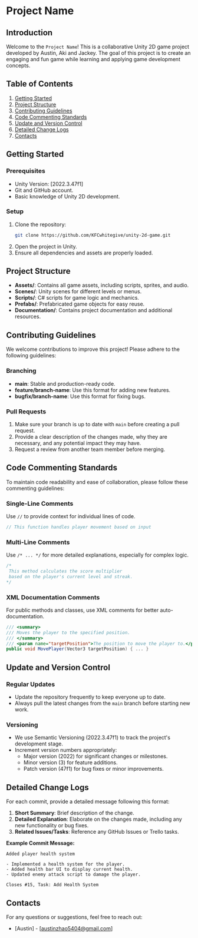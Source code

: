 
# **Project Name**

## **Introduction**
Welcome to the `Project Name`! This is a collaborative Unity 2D game project developed by Austin, Aki and Jackey. The goal of this project is to create an engaging and fun game while learning and applying game development concepts.

## **Table of Contents**
1. [Getting Started](#getting-started)
2. [Project Structure](#project-structure)
3. [Contributing Guidelines](#contributing-guidelines)
4. [Code Commenting Standards](#code-commenting-standards)
5. [Update and Version Control](#update-and-version-control)
6. [Detailed Change Logs](#detailed-change-logs)
7. [Contacts](#contacts)

## **Getting Started**
### Prerequisites
- Unity Version: [2022.3.47f1]
- Git and GitHub account.
- Basic knowledge of Unity 2D development.

### Setup
1. Clone the repository:
    ```bash
    git clone https://github.com/KFCwhitegive/unity-2d-game.git
    ```
2. Open the project in Unity.
3. Ensure all dependencies and assets are properly loaded.

## **Project Structure**
- **Assets/**: Contains all game assets, including scripts, sprites, and audio.
- **Scenes/**: Unity scenes for different levels or menus.
- **Scripts/**: C# scripts for game logic and mechanics.
- **Prefabs/**: Prefabricated game objects for easy reuse.
- **Documentation/**: Contains project documentation and additional resources.

## **Contributing Guidelines**
We welcome contributions to improve this project! Please adhere to the following guidelines:

### Branching
- **main**: Stable and production-ready code.
- **feature/branch-name**: Use this format for adding new features.
- **bugfix/branch-name**: Use this format for fixing bugs.

### Pull Requests
1. Make sure your branch is up to date with `main` before creating a pull request.
2. Provide a clear description of the changes made, why they are necessary, and any potential impact they may have.
3. Request a review from another team member before merging.

## **Code Commenting Standards**
To maintain code readability and ease of collaboration, please follow these commenting guidelines:

### Single-Line Comments
Use `//` to provide context for individual lines of code.
```csharp
// This function handles player movement based on input
```

### Multi-Line Comments
Use `/* ... */` for more detailed explanations, especially for complex logic.
```csharp
/*
 This method calculates the score multiplier
 based on the player's current level and streak.
*/
```

### XML Documentation Comments
For public methods and classes, use XML comments for better auto-documentation.
```csharp
/// <summary>
/// Moves the player to the specified position.
/// </summary>
/// <param name="targetPosition">The position to move the player to.</param>
public void MovePlayer(Vector3 targetPosition) { ... }
```

## **Update and Version Control**
### Regular Updates
- Update the repository frequently to keep everyone up to date.
- Always pull the latest changes from the `main` branch before starting new work.

### Versioning
- We use Semantic Versioning (2022.3.47f1) to track the project's development stage.
- Increment version numbers appropriately:
  - Major version (2022) for significant changes or milestones.
  - Minor version (3) for feature additions.
  - Patch version (47f1) for bug fixes or minor improvements.

## **Detailed Change Logs**
For each commit, provide a detailed message following this format:
1. **Short Summary**: Brief description of the change.
2. **Detailed Explanation**: Elaborate on the changes made, including any new functionality or bug fixes.
3. **Related Issues/Tasks**: Reference any GitHub Issues or Trello tasks.

**Example Commit Message:**
```
Added player health system

- Implemented a health system for the player.
- Added health bar UI to display current health.
- Updated enemy attack script to damage the player.

Closes #15, Task: Add Health System
```

## **Contacts**
For any questions or suggestions, feel free to reach out:
- [Austin] - [austinzhao5404@gmail.com]

